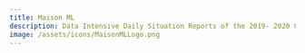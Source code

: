 ```yaml
---
title: Maison ML
description: Data Intensive Daily Situation Reports of the 2019- 2020 COVID-19 Pandemic. In **Maison ML**, our focus is to provide data intensive daily reports on the onset, progression and updates of the **2019- 2020 COVID-19 pandemic**. The reports are updated everyday at 8 PM EST. If you would like additional metrics added to this report or would like further features added to this product, please send out a mail to dhivyaravindran@gmail.com. Without further adieu, let’s jump into the reports posted below:
image: /assets/icons/MaisonMLLogo.png
---
```



